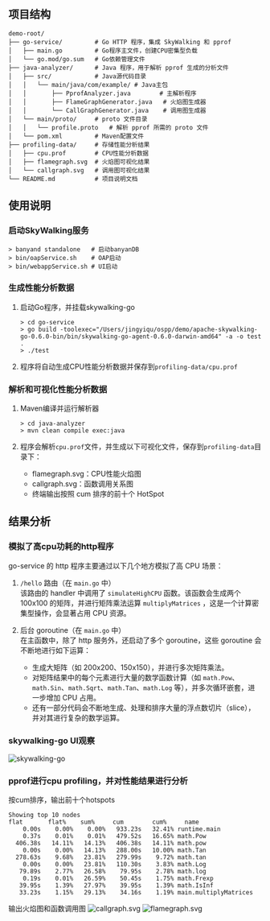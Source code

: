 ## 项目结构

```
demo-root/
├── go-service/         # Go HTTP 程序，集成 SkyWalking 和 pprof
│   ├── main.go         # Go程序主文件，创建CPU密集型负载
│   └── go.mod/go.sum   # Go依赖管理文件
├── java-analyzer/      # Java 程序，用于解析 pprof 生成的分析文件
│   ├── src/            # Java源代码目录
│   │   └── main/java/com/example/ # Java主包
│   │       ├── PprofAnalyzer.java        # 主解析程序
│   │       ├── FlameGraphGenerator.java   # 火焰图生成器
│   │       └── CallGraphGenerator.java    # 调用图生成器
│   └── main/proto/     # proto 文件目录
│   │   └── profile.proto   # 解析 pprof 所需的 proto 文件
│   └── pom.xml         # Maven配置文件
├── profiling-data/     # 存储性能分析结果
│   ├── cpu.prof        # CPU性能分析数据
│   ├── flamegraph.svg  # 火焰图可视化结果
│   └── callgraph.svg   # 调用图可视化结果
└── README.md           # 项目说明文档
```

## 使用说明

### 启动SkyWalking服务

   ```
   > banyand standalone   # 启动banyanDB
   > bin/oapService.sh    # OAP启动
   > bin/webappService.sh # UI启动
   ```

### 生成性能分析数据

1. 启动Go程序，并挂载skywalking-go
   ```
   > cd go-service
   > go build -toolexec="/Users/jingyiqu/ospp/demo/apache-skywalking-go-0.6.0-bin/bin/skywalking-go-agent-0.6.0-darwin-amd64" -a -o test .
   > ./test
   ```

2. 程序将自动生成CPU性能分析数据并保存到`profiling-data/cpu.prof`

### 解析和可视化性能分析数据

1. Maven编译并运行解析器
   ```
   > cd java-analyzer
   > mvn clean compile exec:java
   ```

3. 程序会解析`cpu.prof`文件，并生成以下可视化文件，保存到`profiling-data`目录下：
   - flamegraph.svg：CPU性能火焰图
   - callgraph.svg：函数调用关系图
   - 终端输出按照 cum 排序的前十个 HotSpot

## 结果分析

### 模拟了高cpu功耗的http程序
go-service 的 http 程序主要通过以下几个地方模拟了高 CPU 场景：

1. `/hello` 路由（在 `main.go` 中）  
   该路由的 handler 中调用了 `simulateHighCPU` 函数。该函数会生成两个 100x100 的矩阵，并进行矩阵乘法运算 `multiplyMatrices` ，这是一个计算密集型操作，会显著占用 CPU 资源。

2. 后台 goroutine（在 `main.go` 中）  
   在主函数中，除了 http 服务外，还启动了多个 goroutine，这些 goroutine 会不断地进行如下运算：
   - 生成大矩阵（如 200x200、150x150），并进行多次矩阵乘法。
   - 对矩阵结果中的每个元素进行大量的数学函数计算（如 `math.Pow`、`math.Sin`、`math.Sqrt`、`math.Tan`、`math.Log` 等），并多次循环嵌套，进一步增加 CPU 占用。
   - 还有一部分代码会不断地生成、处理和排序大量的浮点数切片（slice），并对其进行复杂的数学运算。

### skywalking-go UI观察

![skywalking-go](https://qqsobsidian.oss-cn-shenzhen.aliyuncs.com/20250510105527400.png)

### pprof进行cpu profiling，并对性能结果进行分析

按cum排序，输出前十个hotspots

```
Showing top 10 nodes
flat       flat%    sum%     cum        cum%     name
    0.00s    0.00%    0.00%   933.23s   32.41% runtime.main
    0.37s    0.01%    0.01%   479.52s   16.65% math.Pow
  406.38s   14.11%   14.13%   406.38s   14.11% math.pow
    0.00s    0.00%   14.13%   288.00s   10.00% math.Tan
  278.63s    9.68%   23.81%   279.99s    9.72% math.tan
    0.00s    0.00%   23.81%   110.30s    3.83% math.Log
   79.89s    2.77%   26.58%    79.95s    2.78% math.log
    0.19s    0.01%   26.59%    50.45s    1.75% math.Frexp
   39.95s    1.39%   27.97%    39.95s    1.39% math.IsInf
   33.23s    1.15%   29.13%    34.16s    1.19% main.multiplyMatrices
```

输出火焰图和函数调用图
![callgraph.svg](https://qqsobsidian.oss-cn-shenzhen.aliyuncs.com/callgraph.svg)
![flamegraph.svg](https://qqsobsidian.oss-cn-shenzhen.aliyuncs.com/flamegraph.svg)



